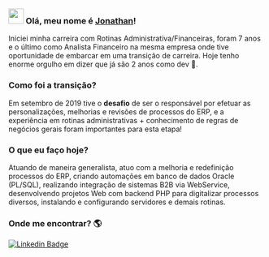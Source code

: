 ### <img src="https://media.giphy.com/media/hvRJCLFzcasrR4ia7z/giphy.gif" width="30px"> Olá, meu nome é  [Jonathan](https://www.linkedin.com/in/jcdomingues/)!

Iniciei minha carreira com Rotinas Administrativa/Financeiras, foram 7 anos e o último como Analista Financeiro na mesma empresa onde tive oportunidade de embarcar em uma transição de carreira. 
Hoje tenho enorme orgulho em dizer que já são 2 anos como dev :rocket:.

### Como foi a transição?

Em setembro de 2019 tive o <b>desafio</b> de ser o responsável por efetuar as personalizações, melhorias e revisões de processos do ERP, e a experiência em rotinas administrativas + conhecimento de regras de negócios gerais foram importantes para esta etapa! 

### O que eu faço hoje?

Atuando de maneira generalista, atuo com a melhoria e redefinição processos do ERP, criando automações em banco de dados Oracle (PL/SQL), realizando integração de sistemas B2B via WebService, desenvolvendo projetos Web com backend PHP para digitalizar processos diversos, instalando e configurando servidores e demais rotinas. 



### Onde me encontrar? 🌎

[![Linkedin Badge](https://img.shields.io/badge/-LinkedIn-blue?style=flat-square&logo=Linkedin&logoColor=white&link=https://www.linkedin.com/in/harshkumarkhatri/)](https://www.linkedin.com/in/jcdomingues/) 

